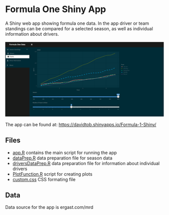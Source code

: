 # Formula One Shiny App

A Shiny web app showing formula one data. In the app driver or team standings can be compared for a selected season, as well as individual information about drivers.
<br/>
<br/>
![Print screen of the app](app_image.PNG)


The app can be found at: https://davidtob.shinyapps.io/Formula-1-Shiny/

## Files 

* [app.R](app.R) contains the main script for running the app
* [dataPrep.R](dataPrep.R) data preparation file for season data
* [driversDataPrep.R](dataPrep.R) data preparation file for information about individual drivers
* [PlotFunction.R](PlotFunction.R) script for creating plots
* [custom.css](custom.css) CSS formating file


## Data

Data source for the app is ergast.com/mrd


